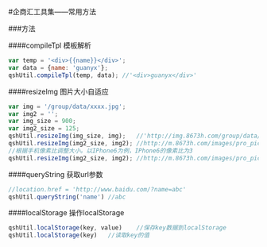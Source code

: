 #企商汇工具集——常用方法

###方法

####compileTpl
模板解析

```js
var temp = '<div>{{name}}</div>';
var data = {name: 'guanyx'};
qshUtil.compileTpl(temp, data); //'<div>guanyx</div>'
```

####resizeImg
图片大小自适应

```js
var img = '/group/data/xxxx.jpg';
var img2 = '';
var img_size = 900;
var img2_size = 125;
qshUtil.resizeImg(img_size, img);   //'http://img.8673h.com/group/data/xxxx_800x800.jpg';
qshUtil.resizeImg(img2_size, img2); //http://m.8673h.com/images/pro_pic_150x150.png
//根据手机像素比调整大小。以IPhone6为例，IPhone6的像素比为3
qshUtil.resizeImg(img2_size, img2); //http://m.8673h.com/images/pro_pic_400x400.png
```

####queryString
获取url参数

```js
//location.href = 'http://www.baidu.com/?name=abc'
qshUtil.queryString('name') //abc
```

####localStorage
操作localStorage

```js
qshUtil.localStorage(key, value)    //保存key数据到localStorage
qshUtil.localStorage(key)   //读取key的值
```